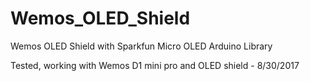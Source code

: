 # Wemos_OLED_Shield
Wemos OLED Shield with Sparkfun Micro OLED Arduino Library

Tested, working with Wemos D1 mini pro and OLED shield - 8/30/2017
